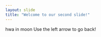 ```yaml
---
layout: slide
title: "Welcome to our second slide!"
---
```

hwa in moon
Use the left arrow to go back!
